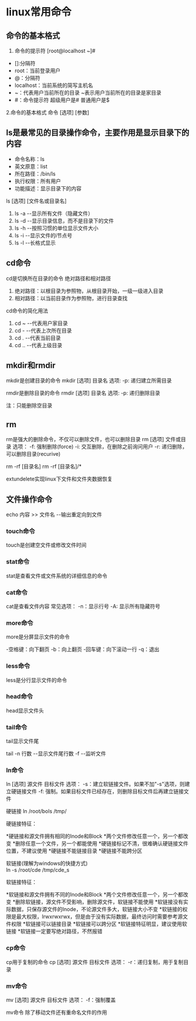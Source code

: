 # linux常用命令

## 命令的基本格式

1. 命令的提示符
[root@localhost ~]#

* []:分隔符
* root：当前登录用户
* @：分隔符
* localhost：当前系统的简写主机名
* ~：代表用户当前所在的目录  ~表示用户当前所在的目录是家目录
* #：命令提示符   超级用户是#    普通用户是$

2.命令的基本格式
命令 [选项] [参数]

## ls是最常见的目录操作命令，主要作用是显示目录下的内容

* 命令名称：ls
* 英文原意：list
* 所在路径：/bin/ls
* 执行权限：所有用户
* 功能描述：显示目录下的内容

ls [选项] [文件名或目录名]

1. ls -a          --显示所有文件（隐藏文件）
2. ls -d          --显示目录信息，而不是目录下的文件
3. ls -h          --按照习惯的单位显示文件大小
4. ls -i          --显示文件的i节点号
5. ls -l          --长格式显示

## cd命令

cd是切换所在目录的命令
绝对路径和相对路径

1. 绝对路径：以根目录为参照物，从根目录开始，一级一级进入目录
2. 相对路径：以当前目录作为参照物，进行目录查找

cd命令的简化用法

1. cd ~          --代表用户家目录
2. cd -          --代表上次所在目录
3. cd .          --代表当前目录
4. cd ..         --代表上级目录

## mkdir和rmdir

mkdir是创建目录的命令
mkdir [选项] 目录名
选项:
  -p: 递归建立所需目录

rmdir是删除目录的命令
rmdir [选项] 目录名
选项:
  -p: 递归删除目录

注：只能删除空目录

## rm

rm是强大的删除命令，不仅可以删除文件，也可以删除目录
rm [选项] 文件或目录
选项：
  -f: 强制删除(force)
  -i: 交互删除，在删除之前询问用户
  -r: 递归删除，可以删除目录(recurive)

rm -rf [目录名]
rm -rf [目录名]/*

extundelete实现linux下文件和文件夹数据恢复

## 文件操作命令

echo 内容 >> 文件名       --输出重定向到文件

### touch命令

touch是创建空文件或修改文件时间

### stat命令

stat是查看文件或文件系统的详细信息的命令

### cat命令

cat是查看文件内容
常见选项：
  -n：显示行号
  -A: 显示所有隐藏符号

### more命令

more是分屏显示文件的命令

-空格键：向下翻页
-b：向上翻页
-回车键：向下滚动一行
-q：退出

### less命令

less是分行显示文件的命令

### head命令

head显示文件头

### tail命令

tail显示文件尾

tail -n 行数        --显示文件尾行数
-f                  --监听文件

### ln命令

ln [选项] 源文件 目标文件
选项：
  -s：建立软链接文件。如果不加"-s"选项，则建立硬链接文件
  -f: 强制。如果目标文件已经存在，则删除目标文件后再建立链接文件

硬链接
ln /root/bols /tmp/

硬链接特征：

*硬链接和源文件拥有相同的Inode和Block
*两个文件修改任意一个，另一个都改变
*删除任意一个文件，另一个都能使用
*硬链接标记不清，很难确认硬链接文件位置，不建议使用
*硬链接不能链接目录
*硬链接不能跨分区

软链接(理解为windows的快捷方式)  
ln -s /root/cde /tmp/cde_s

软链接特征：

*软链接和源文件拥有不同的Inode和Block
*两个文件修改任意一个，另一个都改变
*删除软链接，源文件不受影响，删除源文件，软链接不能使用
*软链接没有实际数据，只保存源文件的Inode，不论源文件多大，软链接大小不变
*软链接的权限是最大权限，lrwxrwxrwx，但是由于没有实际数据，最终访问时需要参考源文件权限
*软链接可以链接目录
*软链接可以跨分区
*软链接特征明显，建议使用软链接
*软链接一定要写绝对路径，不然报错

### cp命令

cp用于复制的命令
cp [选项] 源文件 目标文件
选项：
  -r：递归复制，用于复制目录

### mv命令

mv [选项] 源文件 目标文件
选项：
  -f：强制覆盖

mv命令        除了移动文件还有重命名文件的作用